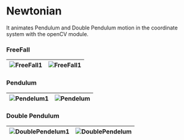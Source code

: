 # Newtonian

It animates Pendulum and Double Pendulum motion in the coordinate system with the openCV module.

### FreeFall

|  ![FreeFall1](https://github.com/FurkanLiman/Newtonian/assets/71287062/93bcdc90-4e78-451b-9d93-176237d0c1e5)  |  ![FreeFall1](https://github.com/FurkanLiman/Newtonian/assets/71287062/31a3c55a-c4d3-4649-ae64-17a8c09acf03)  |
| ------------- | ------------- |


### Pendulum
|  ![Pendelum1](https://github.com/FurkanLiman/Newtonian/assets/71287062/295708a4-4a4f-4bcd-aae7-f2651c4e5f69)  |  ![Pendelum](https://github.com/FurkanLiman/Newtonian/assets/71287062/9de633bd-57c5-4662-9815-b4e3f7fcf550)  |
| ------------- | ------------- |

### Double Pendulum


|  ![DoublePendelum1](https://github.com/FurkanLiman/Newtonian/assets/71287062/3c52d29b-94b5-4f67-a0ea-5b99f22c9876)  |  ![DoublePendelum](https://github.com/FurkanLiman/Newtonian/assets/71287062/88fe4cfc-f639-422a-a530-41a962641a88)  |
| ------------- | ------------- |
